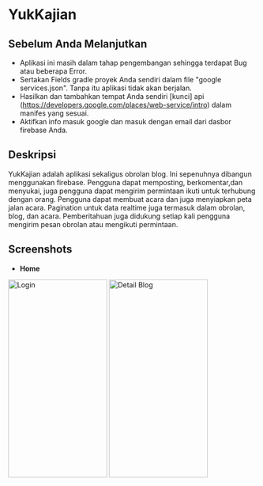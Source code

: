 # YukKajian

Sebelum Anda Melanjutkan
------
* Aplikasi ini masih dalam tahap pengembangan sehingga terdapat Bug atau beberapa Error.<br>
* Sertakan Fields gradle proyek Anda sendiri dalam file "google services.json". Tanpa itu aplikasi tidak akan berjalan.<br>
* Hasilkan dan tambahkan tempat Anda sendiri [kunci] api (https://developers.google.com/places/web-service/intro) dalam manifes   yang sesuai.<br>
* Aktifkan info masuk google dan masuk dengan email dari dasbor firebase Anda.

Deskripsi
---------
YukKajian adalah aplikasi sekaligus obrolan blog. Ini sepenuhnya dibangun menggunakan firebase.
Pengguna dapat memposting, berkomentar,dan menyukai, juga pengguna dapat mengirim permintaan ikuti untuk terhubung dengan orang.
Pengguna dapat membuat acara dan juga menyiapkan peta jalan acara.
Pagination untuk data realtime juga termasuk dalam obrolan, blog, dan acara.
Pemberitahuan juga didukung setiap kali pengguna mengirim pesan obrolan atau mengikuti permintaan.


Screenshots
----------
* **Home**<br>
<p float="left">
<img src="https://github.com/ahmadphonakec/Yukkajian/blob/master/Screenshot_20190126-021416.png" alt="Login" width="200dp" height="400dp">          
<img src="https://github.com/ahmadphonakec/Yukkajian/blob/master/Screenshot_20190126-021507.png" alt="Detail Blog" width="200dp" height="400dp">
</p>
